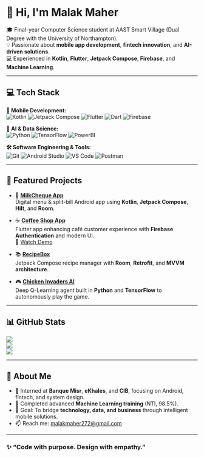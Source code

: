 <!-- 🌟 Professional GitHub Profile for Malak Maher -->

# 👋 Hi, I'm **Malak Maher**

🎓 Final-year Computer Science student at AAST Smart Village (Dual Degree with the University of Northampton).  
💡 Passionate about **mobile app development**, **fintech innovation**, and **AI-driven solutions**.  
💻 Experienced in **Kotlin**, **Flutter**, **Jetpack Compose**, **Firebase**, and **Machine Learning**.

---

## 💻 Tech Stack

**📱 Mobile Development:**  
![Kotlin](https://img.shields.io/badge/Kotlin-%237F52FF.svg?style=for-the-badge&logo=kotlin&logoColor=white)
![Jetpack Compose](https://img.shields.io/badge/Jetpack_Compose-%23009688.svg?style=for-the-badge&logo=jetpackcompose&logoColor=white)
![Flutter](https://img.shields.io/badge/Flutter-%2302569B.svg?style=for-the-badge&logo=flutter&logoColor=white)
![Dart](https://img.shields.io/badge/Dart-%230175C2.svg?style=for-the-badge&logo=dart&logoColor=white)
![Firebase](https://img.shields.io/badge/Firebase-%23DD2C00.svg?style=for-the-badge&logo=firebase&logoColor=white)

**🤖 AI & Data Science:**  
![Python](https://img.shields.io/badge/Python-%233776AB.svg?style=for-the-badge&logo=python&logoColor=white)
![TensorFlow](https://img.shields.io/badge/TensorFlow-%23FF6F00.svg?style=for-the-badge&logo=tensorflow&logoColor=white)
![PowerBI](https://img.shields.io/badge/PowerBI-%23F2C811.svg?style=for-the-badge&logo=powerbi&logoColor=black)

**🛠️ Software Engineering & Tools:**  
![Git](https://img.shields.io/badge/Git-%23F05033.svg?style=for-the-badge&logo=git&logoColor=white)
![Android Studio](https://img.shields.io/badge/Android_Studio-%233DDC84.svg?style=for-the-badge&logo=android-studio&logoColor=white)
![VS Code](https://img.shields.io/badge/VS_Code-%23007ACC.svg?style=for-the-badge&logo=visualstudiocode&logoColor=white)
![Postman](https://img.shields.io/badge/Postman-%23FF6C37.svg?style=for-the-badge&logo=postman&logoColor=white)

---

## 🚀 Featured Projects

- 🧾 [**MilkCheque App**](https://github.com/malakmahersoliman/MilkCheque)  
  Digital menu & split-bill Android app using **Kotlin**, **Jetpack Compose**, **Hilt**, and **Room**.

- ☕ [**Coffee Shop App**](https://github.com/malakmahersoliman/coffee_shop)  
  Flutter app enhancing café customer experience with **Firebase Authentication** and modern UI.  
  🎥 [Watch Demo](https://youtube.com/shorts/th72EZcCRW4?feature=shared)

- 📚 [**RecipeBox**](https://github.com/malakmahersoliman/RecipeBox)  
  Jetpack Compose recipe manager with **Room**, **Retrofit**, and **MVVM architecture**.

- 🎮 [**Chicken Invaders AI**](https://github.com/noah-mclain/fera5-invaders)  
  Deep Q-Learning agent built in **Python** and **TensorFlow** to autonomously play the game.

---

## 📊 GitHub Stats

![](https://github-readme-stats.vercel.app/api?username=malakmahersoliman&show_icons=true&theme=tokyonight&hide_border=true)  
![](https://github-readme-streak-stats.herokuapp.com/?user=malakmahersoliman&theme=tokyonight&hide_border=true)  
![](https://github-readme-stats.vercel.app/api/top-langs/?username=malakmahersoliman&layout=compact&theme=tokyonight&hide_border=true)

---

## 🌱 About Me
- 💼 Interned at **Banque Misr**, **eKhales**, and **CIB**, focusing on Android, fintech, and system design.  
- 🧠 Completed advanced **Machine Learning training** (NTI, 98.5%).  
- 🎯 Goal: To bridge **technology, data, and business** through intelligent mobile solutions.  
- 📫 Reach me: [malakmaher272@gmail.com](mailto:malakmaher272@gmail.com)

---

### ✨ “Code with purpose. Design with empathy.”
